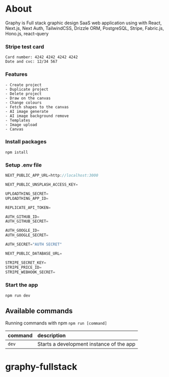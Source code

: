 # About

Graphy is Full stack graphic design SaaS web application using with React, Next.js, Next Auth, TailwindCSS, Drizzle ORM, PostgreSQL, Stripe, Fabric.js, Hono.js, react-query

### Stripe test card

```
Card number: 4242 4242 4242 4242
Date and cvc: 12/34 567
```

### Features

```
- Create project
- Duplicate project
- Delete project
- Draw on the canvas
- Change colours
- Fetch shapes to the canvas
- AI image generate
- AI image background remove
- Templates
- Image upload
- Canvas
```

### Install packages

```shell
npm istall
```

### Setup .env file

```js
NEXT_PUBLIC_APP_URL=http://localhost:3000

NEXT_PUBLIC_UNSPLASH_ACCESS_KEY=

UPLOADTHING_SECRET=
UPLOADTHING_APP_ID=

REPLICATE_API_TOKEN=

AUTH_GITHUB_ID=
AUTH_GITHUB_SECRET=

AUTH_GOOGLE_ID=
AUTH_GOOGLE_SECRET=

AUTH_SECRET="AUTH SECRET"

NEXT_PUBLIC_DATABASE_URL=

STRIPE_SECRET_KEY=
STRIPE_PRICE_ID=
STRIPE_WEBHOOK_SECRET=
```

### Start the app

```shell
npm run dev
```

## Available commands

Running commands with npm `npm run [command]`

| command | description                              |
| :------ | :--------------------------------------- |
| `dev`   | Starts a development instance of the app |

# graphy-fullstack
